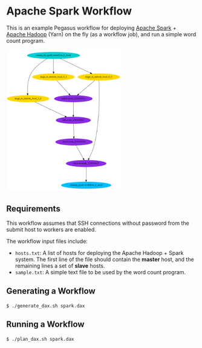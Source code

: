 # Apache Spark Workflow

This is an example Pegasus workflow for deploying [Apache Spark](http://spark.apache.org/) + [Apache Hadoop](http://hadoop.apache.org/) (Yarn) on the fly (as a workflow job), and run a simple word count program.

<img src="docs/workflow.png?raw=true" width="60%" />

Requirements
------------
This workflow assumes that SSH connections without password from the submit host to workers are enabled.

The workflow input files include:
- `hosts.txt`: A list of hosts for deploying the Apache Hadoop + Spark system. The first line of the file should contain the **master** host, and the remaining lines a set of **slave** hosts.
- `sample.txt`: A simple text file to be used by the word count program.

Generating a Workflow
---------------------
```
$ ./generate_dax.sh spark.dax
```

Running a Workflow
-------------------
```
$ ./plan_dax.sh spark.dax
```
